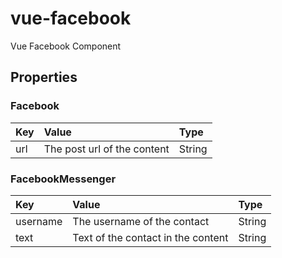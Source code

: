 # vue-facebook

Vue Facebook Component

## Properties

### Facebook

|Key|Value|Type|
|:--|:----|:---|
|url|The post url of the content|String|

### FacebookMessenger

|Key|Value|Type|
|:--|:----|:---|
|username|The username of the contact|String|
|text|Text of the contact in the content|String|